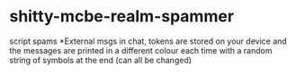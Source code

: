 # shitty-mcbe-realm-spammer
script spams *External msgs in chat, tokens are stored on your device and the messages are printed in a different colour each time with a random string of symbols at the end (can all be changed)
